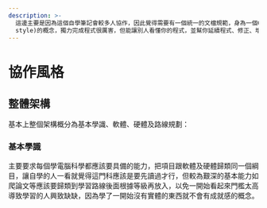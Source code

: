 ```yaml
---
description: >-
  這邊主要是因為這個自學筆記會較多人協作，因此覺得需要有一個統一的文檔規範，身為一個Coding應該有要程式碼風格(Coding
  style)的概念，獨力完成程式很厲害，但能讓別人看懂你的程式，並幫你延續程式、修正、增進效能才是永恆發展的目標。
---
```


# 協作風格

## 整體架構

基本上整個架構概分為基本學識、軟體、硬體及路線規劃：

### 基本學識

主要要求每個學電腦科學都應該要具備的能力，把項目跟軟體及硬體歸類同一個綱目，讓自學的人一看就覺得這門科應該是要先讀過才行，但較為艱深的基本能力如爬論文等應該要歸類到學習路線後面根據等級再放入，以免一開始看起來門檻太高導致學習的人興致缺缺，因為學了一開始沒有實體的東西就不會有成就感的概念。

```

```

